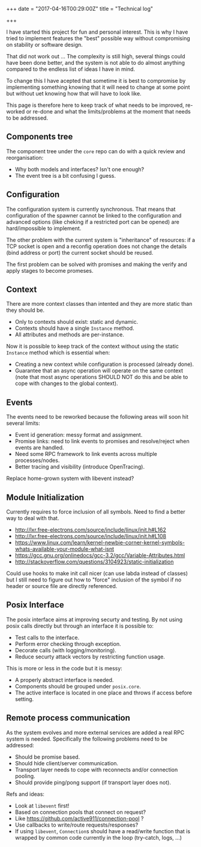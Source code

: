 +++
date = "2017-04-16T00:29:00Z"
title = "Technical log"

+++

I have started this project for fun and personal interest.
This is why I have tried to implement features the "best" possible
way without compromising on stability or software design.

That did not work out ...
The complexity is still high, several things could have been done
better, and the system is not able to do almost anything compared
to the endless list of ideas I have in mind.

To change this I have acepted that sometime it is best to compromise
by implementing something knowing that it will need to change at some
point but without uet knowing how that will have to look like.

This page is therefore here to keep track of what needs to be
improved, re-worked or re-done and what the limits/problems
at the moment that needs to be addressed.


Components tree
---------------
The component tree under the `core` repo can do with a quick
review and reorganisation:

  * Why both models and interfaces? Isn't one enough?
  * The event tree is a bit confusing I guess.


Configuration
-------------
The configuration system is currently synchronous.
That means that configuration of the spawner cannot be linked
to the configuration and advanced options (like cheking if a
restricted port can be opened) are hard/impossible to implement.

The other problem with the current system is "inheritance" of
resources: if a TCP socket is open and a reconfig operation
does not change the details (bind address or port) the current
socket should be reused.

The first problem can be solved with promises and making the
verify and apply stages to become promeses.


Context
-------
There are more context classes than intented and they are more
static than they should be.

  * Only to contexts should exist: static and dynamic.
  * Contexts should have a single `Instance` method.
  * All attributes and methods are per-instance.

Now it is possible to keep track of the context without using the static
`Instance` method which is essential when:

  * Creating a new context while configuration is processed (already done).
  * Guarantee that an async operation will operate on the same context
    (note that most async operations SHOULD NOT do this and be able to cope
    with changes to the global context).


Events
------
The events need to be reworked because the following areas will soon
hit several limits:

  * Event id generation: messy format and assignment.
  * Promise links: need to link events to promises and
      resolve/reject when events are handled.
  * Need some RPC framework to link events across multiple
    processes/nodes.
  * Better tracing and visibility (introduce OpenTracing).

Replace home-grown system with libevent instead?


Module Initialization
---------------------
Currently requires to force inclusion of all symbols.
Need to find a better way to deal with that.

  * http://lxr.free-electrons.com/source/include/linux/init.h#L162
  * http://lxr.free-electrons.com/source/include/linux/init.h#L108
  * https://www.linux.com/learn/kernel-newbie-corner-kernel-symbols-whats-available-your-module-what-isnt
  * https://gcc.gnu.org/onlinedocs/gcc-3.2/gcc/Variable-Attributes.html
  * http://stackoverflow.com/questions/3104923/static-initialization

Could use hooks to make init call nicer (can use labda instead of classes)
but I still need to figure out how to "force" inclusion of the symbol
if no header or source file are directly referenced.


Posix Interface
---------------
The posix interface aims at improving securty and testing.
By not using posix calls directly but through an interface it is possible to:

  * Test calls to the interface.
  * Perform error checking through exception.
  * Decorate calls (with logging/monitoring).
  * Reduce securty attack vectors by restricting function usage.

This is more or less in the code but it is messy:

  * A properly abstract interface is needed.
  * Components should be grouped under `posix.core`.
  * The active interface is located in one place and throws
    if access before setting.


Remote process communication
----------------------------
As the system evolves and more external services are added
a real RPC system is needed.
Specifically the following problems need to be addressed:

  * Should be promise based.
  * Should hide client/server communication.
  * Transport layer needs to cope with reconnects and/or connection pooling.
  * Should provide ping/pong support (if transport layer does not).

Refs and ideas:

  * Look at `libevent` first!
  * Based on connection pools that connect on request?
  * Like https://github.com/active911/connection-pool ?
  * Use callbacks to write/route requests/responses?
  * If using `libevent`, `Connection`s should have a read/write function that
    is wrapped by common code currently in the loop (try-catch, logs, ...)
